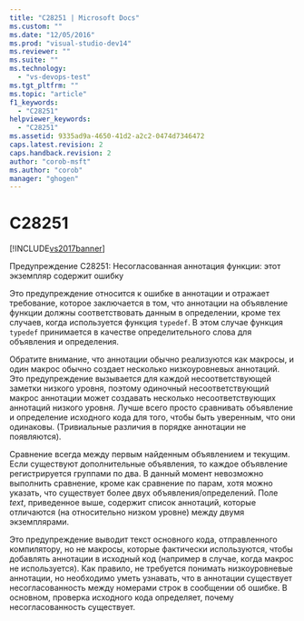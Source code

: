 ```yaml
---
title: "C28251 | Microsoft Docs"
ms.custom: ""
ms.date: "12/05/2016"
ms.prod: "visual-studio-dev14"
ms.reviewer: ""
ms.suite: ""
ms.technology: 
  - "vs-devops-test"
ms.tgt_pltfrm: ""
ms.topic: "article"
f1_keywords: 
  - "C28251"
helpviewer_keywords: 
  - "C28251"
ms.assetid: 9335ad9a-4650-41d2-a2c2-0474d7346472
caps.latest.revision: 2
caps.handback.revision: 2
author: "corob-msft"
ms.author: "corob"
manager: "ghogen"
---
```

# C28251
[!INCLUDE[vs2017banner](../code-quality/includes/vs2017banner.md)]

Предупреждение C28251: Несогласованная аннотация функции: этот экземпляр содержит ошибку  
  
 Это предупреждение относится к ошибке в аннотации и отражает требование, которое заключается в том, что аннотации на объявление функции должны соответствовать данным в определении, кроме тех случаев, когда используется функция `typedef`.  В этом случае функция `typedef` принимается в качестве определительного слова для объявления и определения.  
  
 Обратите внимание, что аннотации обычно реализуются как макросы, и один макрос обычно создает несколько низкоуровневых аннотаций.  Это предупреждение вызывается для каждой несоответствующей заметки низкого уровня, поэтому одиночный несоответствующий макрос аннотации может создавать несколько несоответствующих аннотаций низкого уровня.  Лучше всего просто сравнивать объявление и определение исходного кода для того, чтобы быть уверенным, что они одинаковы. \(Тривиальные различия в порядке аннотации не появляются\).  
  
 Сравнение всегда между первым найденным объявлением и текущим.  Если существуют дополнительные объявления, то каждое объявление регистрируется группами по два.  В данный момент невозможно выполнить сравнение, кроме как сравнение по парам, хотя можно указать, что существует более двух объявления\/определений.  Поле *text*, приведенное выше, содержит список аннотаций, которые отличаются \(на относительно низком уровне\) между двумя экземплярами.  
  
 Это предупреждение выводит текст основного кода, отправленного компилятору, но не макросы, которые фактически используются, чтобы добавлять аннотации в исходный код \(например в случае, когда макрос не используется\).  Как правило, не требуется понимать низкоуровневые аннотации, но необходимо уметь узнавать, что в аннотации существует несогласованность между номерами строк в сообщении об ошибке.  В основном, проверка исходного кода определяет, почему несогласованность существует.
